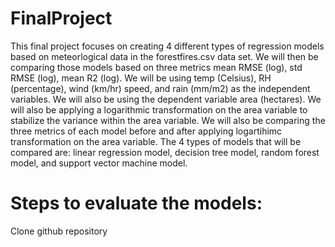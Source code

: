 # FinalProject
This final project focuses on creating 4 different types of regression models based on meteorlogical data in the forestfires.csv data set. We will then be comparing those models based on three metrics mean RMSE (log), std RMSE (log), mean R2 (log). We will be using temp (Celsius), RH (percentage), wind (km/hr) speed, and rain (mm/m2) as the independent variables. We will also be using the dependent variable area (hectares). We will also be applying a logarithmic transformation on the area variable to stabilize the variance within the area variable. We will also be comparing the three metrics of each model before and after applying logartihimc transformation on the area variable. The 4 types of models that will be compared are: linear regression model, decision tree model, random forest model, and support vector machine model. 

# Steps to evaluate the models:

Clone github repository
